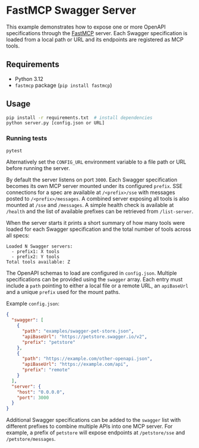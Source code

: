 # FastMCP Swagger Server

This example demonstrates how to expose one or more OpenAPI specifications through the [FastMCP](https://pypi.org/project/fastmcp/) server. Each Swagger specification is loaded from a local path or URL and its endpoints are registered as MCP tools.

## Requirements

- Python 3.12
- `fastmcp` package (`pip install fastmcp`)

## Usage

```bash
pip install -r requirements.txt  # install dependencies
python server.py [config.json or URL]
```

### Running tests

```bash
pytest
```

Alternatively set the `CONFIG_URL` environment variable to a file path or URL
before running the server.

By default the server listens on port `3000`. Each Swagger specification becomes its own MCP server mounted under its configured `prefix`. SSE connections for a spec are available at `/<prefix>/sse` with messages posted to `/<prefix>/messages`. A combined server exposing all tools is also mounted at `/sse` and `/messages`. A simple health check is available at `/health` and the list of available prefixes can be retrieved from `/list-server`.

When the server starts it prints a short summary of how many tools were loaded for each Swagger specification and the total number of tools across all specs:

```
Loaded N Swagger servers:
  - prefix1: X tools
  - prefix2: Y tools
Total tools available: Z
```

The OpenAPI schemas to load are configured in `config.json`. Multiple specifications can be provided using the `swagger` array. Each entry must include a `path` pointing to either a local file or a remote URL, an `apiBaseUrl` and a unique `prefix` used for the mount paths.

Example `config.json`:

```json
{
  "swagger": [
    {
      "path": "examples/swagger-pet-store.json",
      "apiBaseUrl": "https://petstore.swagger.io/v2",
      "prefix": "petstore"
    },
    {
      "path": "https://example.com/other-openapi.json",
      "apiBaseUrl": "https://example.com/api",
      "prefix": "remote"
    }
  ],
  "server": {
    "host": "0.0.0.0",
    "port": 3000
  }
}
```

Additional Swagger specifications can be added to the `swagger` list with different prefixes to combine multiple APIs into one MCP server. For example, a prefix of `petstore` will expose endpoints at `/petstore/sse` and `/petstore/messages`.
